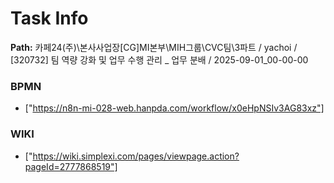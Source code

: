 # Task Info

**Path:** 카페24(주)\본사사업장\[CG]MI본부\MIH그룹\CVC팀\3파트 / yachoi / [320732] 팀 역량 강화 및 업무 수행 관리 _ 업무 분배 / 2025-09-01_00-00-00

### BPMN
- ["https://n8n-mi-028-web.hanpda.com/workflow/x0eHpNSIv3AG83xz"]

### WIKI
- ["https://wiki.simplexi.com/pages/viewpage.action?pageId=2777868519"]

